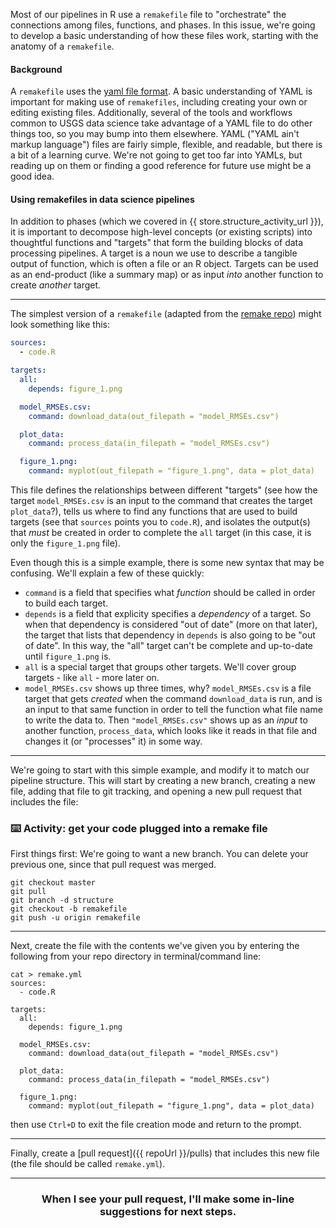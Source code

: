 Most of our pipelines in R use a `remakefile` file to "orchestrate" the connections among files, functions, and phases. In this issue, we're going to develop a basic understanding of how these files work, starting with the anatomy of a `remakefile`.

#### Background

A `remakefile` uses the [yaml file format](https://en.wikipedia.org/wiki/YAML). A basic understanding of YAML is important for making use of `remakefiles`, including creating your own or editing existing files. Additionally, several of the tools and workflows common to USGS data science take advantage of a YAML file to do other things too, so you may bump into them elsewhere. YAML ("YAML ain't markup language") files are fairly simple, flexible, and readable, but there is a bit of a learning curve. We're not going to get too far into YAMLs, but reading up on them or finding a good reference for future use might be a good idea.

#### Using remakefiles in data science pipelines

In addition to phases (which we covered in {{ store.structure_activity_url }}), it is important to decompose high-level concepts (or existing scripts) into thoughtful functions and "targets" that form the building blocks of data processing pipelines. A target is a noun we use to describe a tangible output of function, which is often a file or an R object. Targets can be used as an end-product (like a summary map) or as input _into_ another function to create _another_ target. 

---
The simplest version of a `remakefile` (adapted from the [remake repo](https://github.com/richfitz/remake)) might look something like this:

```yaml
sources:
  - code.R

targets:
  all:
    depends: figure_1.png

  model_RMSEs.csv:
    command: download_data(out_filepath = "model_RMSEs.csv")

  plot_data:
    command: process_data(in_filepath = "model_RMSEs.csv")

  figure_1.png:
    command: myplot(out_filepath = "figure_1.png", data = plot_data)
```


This file defines the relationships between different "targets" (see how the target `model_RMSEs.csv` is an input to the command that creates the target `plot_data`?), tells us where to find any functions that are used to build targets (see that `sources` points you to `code.R`), and isolates the output(s) that _must_ be created in order to complete the `all` target (in this case, it is only the `figure_1.png` file). 

Even though this is a simple example, there is some new syntax that may be confusing. We'll explain a few of these quickly:
 - `command` is a field that specifies what _function_ should be called in order to build each target.
 - `depends` is a field that explicity specifies a _dependency_ of a target. So when that dependency is considered "out of date" (more on that later), the target that lists that dependency in `depends` is also going to be "out of date". In this way, the "all" target can't be complete and up-to-date until `figure_1.png` is.
 - `all` is a special target that groups other targets. We'll cover group targets - like `all` - more later on.
 - `model_RMSEs.csv` shows up three times, why? `model_RMSEs.csv` is a file target that gets _created_ when the command `download_data` is run, and is an input to that same function in order to tell the function what file name to write the data to. Then `"model_RMSEs.csv"` shows up as an _input_ to another function, `process_data`, which looks like it reads in that file and changes it (or "processes" it) in some way.

---

We're going to start with this simple example, and modify it to match our pipeline structure. This will start by creating a new branch, creating a new file, adding that file to git tracking, and opening a new pull request that includes the file:

### :keyboard: Activity: get your code plugged into a remake file

First things first: We're going to want a new branch. You can delete your previous one, since that pull request was merged. 
```
git checkout master
git pull
git branch -d structure
git checkout -b remakefile
git push -u origin remakefile 
```
---
Next, create the file with the contents we've given you by entering the following from your repo directory in terminal/command line:
```
cat > remake.yml
sources:
  - code.R

targets:
  all:
    depends: figure_1.png

  model_RMSEs.csv:
    command: download_data(out_filepath = "model_RMSEs.csv")

  plot_data:
    command: process_data(in_filepath = "model_RMSEs.csv")

  figure_1.png:
    command: myplot(out_filepath = "figure_1.png", data = plot_data)
```    

then use `Ctrl+D` to exit the file creation mode and return to the prompt. 

---
Finally, create a [pull request]({{ repoUrl }}/pulls) that includes this new file (the file should be called `remake.yml`).

<hr>
<h3 align="center">When I see your pull request, I'll make some in-line suggestions for next steps.</h3>



